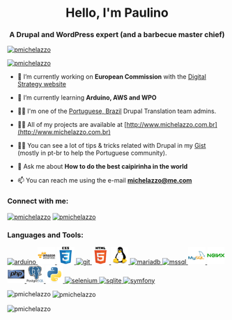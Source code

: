 <h1 align="center">Hello, I'm Paulino</h1>
<h3 align="center">A Drupal and WordPress expert (and a barbecue master chief)</h3>

<p align="left"> <a href="https://github.com/ryo-ma/github-profile-trophy"><img src="https://github-profile-trophy.vercel.app/?username=pmichelazzo" alt="pmichelazzo" /></a> </p>

<p align="left"> <a href="https://twitter.com/pmichelazzo" target="blank"><img src="https://img.shields.io/twitter/follow/pmichelazzo?logo=twitter&style=for-the-badge" alt="pmichelazzo" /></a> </p>

- 🔭 I’m currently working on **European Commission** with the <a href="https://digital-strategy.ec.europa.eu/en">Digital Strategy website</a>
- 🌱 I’m currently learning **Arduino, AWS and WPO**
- 👨‍💻 I'm one of the <a href="https://localize.drupal.org/translate/languages/pt-br">Portuguese, Brazil</a> Drupal Translation team admins.
- 👨‍💻 All of my projects are available at [http://www.michelazzo.com.br](http://www.michelazzo.com.br)
- 👨‍💻 You can see a lot of tips & tricks related with Drupal in my <a href="https://gist.github.com/pmichelazzo/">Gist</a> (mostly in pt-br to help the Portuguese community).

- 💬 Ask me about **How to do the best caipirinha in the world**

- 📫 You can reach me using the e-mail **michelazzo@me.com**

<h3 align="left">Connect with me:</h3>
<p align="left">
<a href="https://twitter.com/pmichelazzo" target="blank"><img align="center" src="https://cdn.jsdelivr.net/npm/simple-icons@3.0.1/icons/twitter.svg" alt="pmichelazzo" height="30" width="40" /></a>
<a href="https://linkedin.com/in/pmichelazzo" target="blank"><img align="center" src="https://cdn.jsdelivr.net/npm/simple-icons@3.0.1/icons/linkedin.svg" alt="pmichelazzo" height="30" width="40" /></a>
</p>

<h3 align="left">Languages and Tools:</h3>
<p align="left"> <a href="https://www.arduino.cc/" target="_blank"> <img src="https://cdn.worldvectorlogo.com/logos/arduino-1.svg" alt="arduino" width="40" height="40"/> </a> <a href="https://aws.amazon.com" target="_blank"> <img src="https://raw.githubusercontent.com/devicons/devicon/master/icons/amazonwebservices/amazonwebservices-original-wordmark.svg" alt="aws" width="40" height="40"/> </a> <a href="https://www.w3schools.com/css/" target="_blank"> <img src="https://raw.githubusercontent.com/devicons/devicon/master/icons/css3/css3-original-wordmark.svg" alt="css3" width="40" height="40"/> </a> <a href="https://git-scm.com/" target="_blank"> <img src="https://www.vectorlogo.zone/logos/git-scm/git-scm-icon.svg" alt="git" width="40" height="40"/> </a> <a href="https://www.w3.org/html/" target="_blank"> <img src="https://raw.githubusercontent.com/devicons/devicon/master/icons/html5/html5-original-wordmark.svg" alt="html5" width="40" height="40"/> </a> <a href="https://www.linux.org/" target="_blank"> <img src="https://raw.githubusercontent.com/devicons/devicon/master/icons/linux/linux-original.svg" alt="linux" width="40" height="40"/> </a> <a href="https://mariadb.org/" target="_blank"> <img src="https://www.vectorlogo.zone/logos/mariadb/mariadb-icon.svg" alt="mariadb" width="40" height="40"/> </a> <a href="https://www.microsoft.com/en-us/sql-server" target="_blank"> <img src="https://cdn.worldvectorlogo.com/logos/microsoft-sql-server.svg" alt="mssql" width="40" height="40"/> </a> <a href="https://www.mysql.com/" target="_blank"> <img src="https://raw.githubusercontent.com/devicons/devicon/master/icons/mysql/mysql-original-wordmark.svg" alt="mysql" width="40" height="40"/> </a> <a href="https://www.nginx.com" target="_blank"> <img src="https://raw.githubusercontent.com/devicons/devicon/master/icons/nginx/nginx-original.svg" alt="nginx" width="40" height="40"/> </a> <a href="https://www.php.net" target="_blank"> <img src="https://raw.githubusercontent.com/devicons/devicon/master/icons/php/php-original.svg" alt="php" width="40" height="40"/> </a> <a href="https://www.postgresql.org" target="_blank"> <img src="https://raw.githubusercontent.com/devicons/devicon/master/icons/postgresql/postgresql-original-wordmark.svg" alt="postgresql" width="40" height="40"/> </a> <a href="https://www.python.org" target="_blank"> <img src="https://raw.githubusercontent.com/devicons/devicon/master/icons/python/python-original.svg" alt="python" width="40" height="40"/> </a> <a href="https://www.selenium.dev" target="_blank"> <img src="https://raw.githubusercontent.com/detain/svg-logos/780f25886640cef088af994181646db2f6b1a3f8/svg/selenium-logo.svg" alt="selenium" width="40" height="40"/> </a> <a href="https://www.sqlite.org/" target="_blank"> <img src="https://www.vectorlogo.zone/logos/sqlite/sqlite-icon.svg" alt="sqlite" width="40" height="40"/> </a> <a href="https://symfony.com" target="_blank"> <img src="https://symfony.com/logos/symfony_black_03.svg" alt="symfony" width="40" height="40"/> </a> </p>

<p><img align="left" src="https://github-readme-stats.vercel.app/api/top-langs?username=pmichelazzo&show_icons=true&locale=en&layout=compact" alt="pmichelazzo" /></p>

<p>&nbsp;<img align="center" src="https://github-readme-stats.vercel.app/api?username=pmichelazzo&show_icons=true&locale=en" alt="pmichelazzo" /></p>

<p><img align="center" src="https://github-readme-streak-stats.herokuapp.com/?user=pmichelazzo&" alt="pmichelazzo" /></p>

